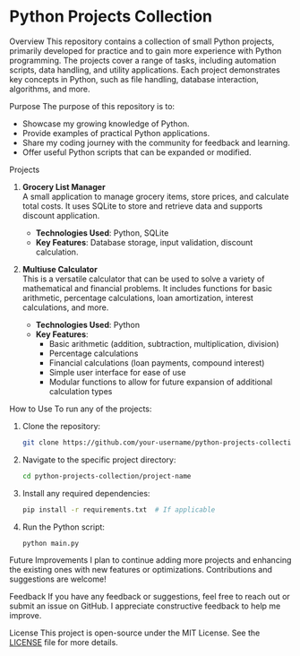 # Python Projects Collection

Overview
This repository contains a collection of small Python projects, primarily developed for practice and to gain more experience with Python programming. The projects cover a range of tasks, including automation scripts, data handling, and utility applications. Each project demonstrates key concepts in Python, such as file handling, database interaction, algorithms, and more.

Purpose
The purpose of this repository is to:

- Showcase my growing knowledge of Python.
- Provide examples of practical Python applications.
- Share my coding journey with the community for feedback and learning.
- Offer useful Python scripts that can be expanded or modified.

Projects

1. **Grocery List Manager**  
   A small application to manage grocery items, store prices, and calculate total costs. It uses SQLite to store and retrieve data and supports discount application.
   
   - **Technologies Used**: Python, SQLite
   - **Key Features**: Database storage, input validation, discount calculation.

2. **Multiuse Calculator**  
   This is a versatile calculator that can be used to solve a variety of mathematical and financial problems. It includes functions for basic arithmetic, percentage calculations, loan amortization, interest calculations, and more.
   
   - **Technologies Used**: Python
   - **Key Features**:
     - Basic arithmetic (addition, subtraction, multiplication, division)
     - Percentage calculations
     - Financial calculations (loan payments, compound interest)
     - Simple user interface for ease of use
     - Modular functions to allow for future expansion of additional calculation types

How to Use
To run any of the projects:

1. Clone the repository:
   ```bash
   git clone https://github.com/your-username/python-projects-collection.git
   ```
2. Navigate to the specific project directory:
   ```bash
   cd python-projects-collection/project-name
   ```
3. Install any required dependencies:
   ```bash
   pip install -r requirements.txt  # If applicable
   ```
4. Run the Python script:
   ```bash
   python main.py
   ```

Future Improvements
I plan to continue adding more projects and enhancing the existing ones with new features or optimizations. Contributions and suggestions are welcome!

Feedback
If you have any feedback or suggestions, feel free to reach out or submit an issue on GitHub. I appreciate constructive feedback to help me improve.

License
This project is open-source under the MIT License. See the [LICENSE](LICENSE) file for more details.
